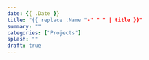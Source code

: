 ```yaml
---
date: {{ .Date }}
title: "{{ replace .Name "-" " " | title }}"
summary: ""
categories: ["Projects"]
splash: ""
draft: true
---
```

